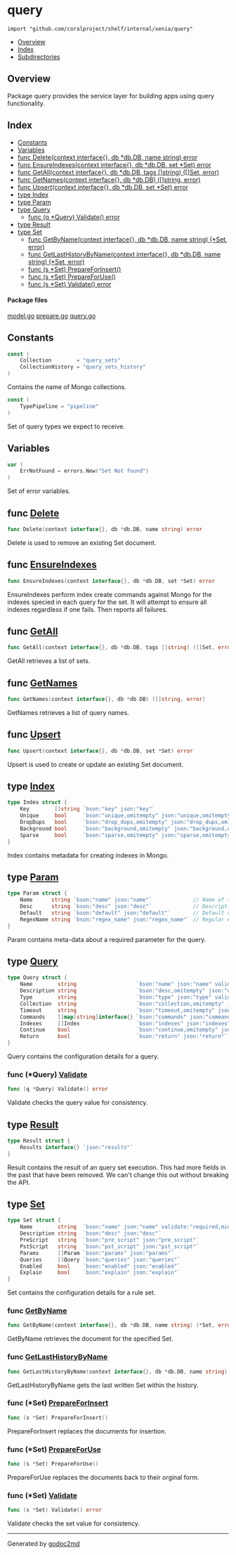 

# query
`import "github.com/coralproject/shelf/internal/xenia/query"`

* [Overview](#pkg-overview)
* [Index](#pkg-index)
* [Subdirectories](#pkg-subdirectories)

## <a name="pkg-overview">Overview</a>
Package query provides the service layer for building apps using
query functionality.




## <a name="pkg-index">Index</a>
* [Constants](#pkg-constants)
* [Variables](#pkg-variables)
* [func Delete(context interface{}, db *db.DB, name string) error](#Delete)
* [func EnsureIndexes(context interface{}, db *db.DB, set *Set) error](#EnsureIndexes)
* [func GetAll(context interface{}, db *db.DB, tags []string) ([]Set, error)](#GetAll)
* [func GetNames(context interface{}, db *db.DB) ([]string, error)](#GetNames)
* [func Upsert(context interface{}, db *db.DB, set *Set) error](#Upsert)
* [type Index](#Index)
* [type Param](#Param)
* [type Query](#Query)
  * [func (q *Query) Validate() error](#Query.Validate)
* [type Result](#Result)
* [type Set](#Set)
  * [func GetByName(context interface{}, db *db.DB, name string) (*Set, error)](#GetByName)
  * [func GetLastHistoryByName(context interface{}, db *db.DB, name string) (*Set, error)](#GetLastHistoryByName)
  * [func (s *Set) PrepareForInsert()](#Set.PrepareForInsert)
  * [func (s *Set) PrepareForUse()](#Set.PrepareForUse)
  * [func (s *Set) Validate() error](#Set.Validate)


#### <a name="pkg-files">Package files</a>
[model.go](/src/github.com/coralproject/shelf/internal/xenia/query/model.go) [prepare.go](/src/github.com/coralproject/shelf/internal/xenia/query/prepare.go) [query.go](/src/github.com/coralproject/shelf/internal/xenia/query/query.go) 


## <a name="pkg-constants">Constants</a>
``` go
const (
    Collection        = "query_sets"
    CollectionHistory = "query_sets_history"
)
```
Contains the name of Mongo collections.

``` go
const (
    TypePipeline = "pipeline"
)
```
Set of query types we expect to receive.


## <a name="pkg-variables">Variables</a>
``` go
var (
    ErrNotFound = errors.New("Set Not found")
)
```
Set of error variables.



## <a name="Delete">func</a> [Delete](/src/target/query.go?s=9284:9346#L348)
``` go
func Delete(context interface{}, db *db.DB, name string) error
```
Delete is used to remove an existing Set document.



## <a name="EnsureIndexes">func</a> [EnsureIndexes](/src/target/query.go?s=1242:1308#L38)
``` go
func EnsureIndexes(context interface{}, db *db.DB, set *Set) error
```
EnsureIndexes perform index create commands against Mongo for the indexes
specied in each query for the set. It will attempt to ensure all indexes
regardless if one fails. Then reports all failures.



## <a name="GetAll">func</a> [GetAll](/src/target/query.go?s=5753:5826#L218)
``` go
func GetAll(context interface{}, db *db.DB, tags []string) ([]Set, error)
```
GetAll retrieves a list of sets.



## <a name="GetNames">func</a> [GetNames](/src/target/query.go?s=4625:4688#L172)
``` go
func GetNames(context interface{}, db *db.DB) ([]string, error)
```
GetNames retrieves a list of query names.



## <a name="Upsert">func</a> [Upsert](/src/target/query.go?s=2458:2517#L85)
``` go
func Upsert(context interface{}, db *db.DB, set *Set) error
```
Upsert is used to create or update an existing Set document.




## <a name="Index">type</a> [Index](/src/target/model.go?s=866:1578#L25)
``` go
type Index struct {
    Key        []string `bson:"key" json:"key"`                                   // Index key fields; prefix name with dash (-) for descending order
    Unique     bool     `bson:"unique,omitempty" json:"unique,omitempty"`         // Prevent two documents from having the same index key
    DropDups   bool     `bson:"drop_dups,omitempty" json:"drop_dups,omitempty"`   // Drop documents with the same index key as a previously indexed one
    Background bool     `bson:"background,omitempty" json:"background,omitempty"` // Build index in background and return immediately
    Sparse     bool     `bson:"sparse,omitempty" json:"sparse,omitempty"`         // Only index documents containing the Key fields
}
```
Index contains metadata for creating indexes in Mongo.










## <a name="Param">type</a> [Param](/src/target/model.go?s=3825:4196#L72)
``` go
type Param struct {
    Name      string `bson:"name" json:"name"`             // Name of the parameter.
    Desc      string `bson:"desc" json:"desc"`             // Description about the parameter.
    Default   string `bson:"default" json:"default"`       // Default value for the parameter.
    RegexName string `bson:"regex_name" json:"regex_name"` // Regular expression name.
}
```
Param contains meta-data about a required parameter for the query.










## <a name="Query">type</a> [Query](/src/target/model.go?s=1719:3282#L36)
``` go
type Query struct {
    Name        string                   `bson:"name" json:"name" validate:"required,min=3"`                                 // Unique name per query document.
    Description string                   `bson:"desc,omitempty" json:"desc,omitempty"`                                       // Description of this specific query.
    Type        string                   `bson:"type" json:"type" validate:"required,min=8"`                                 // TypePipeline, TypeTemplate
    Collection  string                   `bson:"collection,omitempty" json:"collection,omitempty" validate:"required,min=3"` // Name of the collection to use for processing the query.
    Timeout     string                   `bson:"timeout,omitempty" json:"timeout,omitempty"`                                 // Provides a timeout for the query if it does not return.
    Commands    []map[string]interface{} `bson:"commands" json:"commands"`                                                   // Commands to process for the query.
    Indexes     []Index                  `bson:"indexes" json:"indexes"`                                                     // Set of indexes required to optimize the execution of the query.
    Continue    bool                     `bson:"continue,omitempty" json:"continue,omitempty"`                               // Indicates that on failure to process the next query.
    Return      bool                     `bson:"return" json:"return"`                                                       // Return the results back to the user with Name as the key.
}
```
Query contains the configuration details for a query.










### <a name="Query.Validate">func</a> (\*Query) [Validate](/src/target/model.go?s=3336:3368#L49)
``` go
func (q *Query) Validate() error
```
Validate checks the query value for consistency.




## <a name="Result">type</a> [Result](/src/target/model.go?s=664:724#L18)
``` go
type Result struct {
    Results interface{} `json:"results"`
}
```
Result contains the result of an query set execution.
This had more fields in the past that have been removed. We
can't change this out without breaking the API.










## <a name="Set">type</a> [Set](/src/target/model.go?s=4338:5209#L82)
``` go
type Set struct {
    Name        string  `bson:"name" json:"name" validate:"required,min=3"` // Name of the query set.
    Description string  `bson:"desc" json:"desc"`                           // Description of the query set.
    PreScript   string  `bson:"pre_script" json:"pre_script"`               // Name of a script document to prepend.
    PstScript   string  `bson:"pst_script" json:"pst_script"`               // Name of a script document to append.
    Params      []Param `bson:"params" json:"params"`                       // Collection of parameters.
    Queries     []Query `bson:"queries" json:"queries"`                     // Collection of queries.
    Enabled     bool    `bson:"enabled" json:"enabled"`                     // If the query set is enabled to run.
    Explain     bool    `bson:"explain" json:"explain"`                     // If we want the explain output.
}
```
Set contains the configuration details for a rule set.







### <a name="GetByName">func</a> [GetByName](/src/target/query.go?s=6838:6911#L260)
``` go
func GetByName(context interface{}, db *db.DB, name string) (*Set, error)
```
GetByName retrieves the document for the specified Set.


### <a name="GetLastHistoryByName">func</a> [GetLastHistoryByName](/src/target/query.go?s=7801:7885#L296)
``` go
func GetLastHistoryByName(context interface{}, db *db.DB, name string) (*Set, error)
```
GetLastHistoryByName gets the last written Set within the history.





### <a name="Set.PrepareForInsert">func</a> (\*Set) [PrepareForInsert](/src/target/model.go?s=5520:5552#L109)
``` go
func (s *Set) PrepareForInsert()
```
PrepareForInsert replaces the documents for insertion.




### <a name="Set.PrepareForUse">func</a> (\*Set) [PrepareForUse](/src/target/model.go?s=5793:5822#L120)
``` go
func (s *Set) PrepareForUse()
```
PrepareForUse replaces the documents back to their orginal form.




### <a name="Set.Validate">func</a> (\*Set) [Validate](/src/target/model.go?s=5261:5291#L94)
``` go
func (s *Set) Validate() error
```
Validate checks the set value for consistency.








- - -
Generated by [godoc2md](http://godoc.org/github.com/davecheney/godoc2md)
